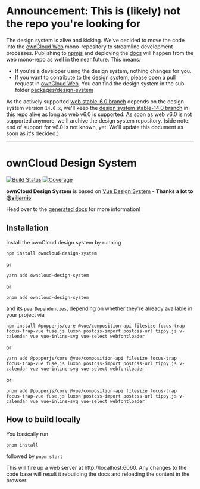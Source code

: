 # Announcement: This is (likely) not the repo you're looking for
The design system is alive and kicking. We've decided to move the code into the [ownCloud Web](https://github.com/owncloud/web) mono-repository to streamline
development processes. Publishing to [npmjs](https://npmjs.com) and deploying the [docs](https://owncloud.design) will happen from
the web mono-repo as well in the near future. This means:
- If you're a developer using the design system, nothing changes for you.
- If you want to contribute to the design system, please open a pull request in [ownCloud Web](https://github.com/owncloud/web).
  You can find the design system in the sub folder [packages/design-system](https://github.com/owncloud/web/tree/master/packages/design-system)

As the actively supported [web stable-6.0 branch](https://github.com/owncloud/web/tree/stable-6.0) depends on the design system version `14.0.x`,
we'll keep the [design system stable-14.0 branch](https://github.com/owncloud/owncloud-design-system/tree/stable-14.0) in this repo alive as long as
web v6.0 is supported. As soon as web v6.0 is not supported anymore, we'll archive the design system repository.
(side note: end of support for v6.0 is not known, yet. We'll update this document as soon as it's decided.)

---

# ownCloud Design System
[![Build Status](https://drone.owncloud.com/api/badges/owncloud/owncloud-design-system/status.svg)](https://drone.owncloud.com/owncloud/owncloud-design-system)
[![Coverage](https://sonarcloud.io/api/project_badges/measure?project=owncloud_owncloud-design-system&metric=coverage)](https://sonarcloud.io/dashboard?id=owncloud_owncloud-design-system)

**ownCloud Design System** is based on [Vue Design System](https://vueds.com/) - **Thanks a lot to [@viljamis](https://twitter.com/viljamis)**

Head over to the [generated docs](https://owncloud.github.io/owncloud-design-system/) for more information!

## Installation

Install the ownCloud design system by running

```
npm install owncloud-design-system
```

or

```
yarn add owncloud-design-system
```

or

```
pnpm add owncloud-design-system
```

and its `peerDependencies`, depending on whether they're already available in your project via


```
npm install @popperjs/core @vue/composition-api filesize focus-trap focus-trap-vue fuse.js luxon postcss-import postcss-url tippy.js v-calendar vue vue-inline-svg vue-select webfontloader
```

or


```
yarn add @popperjs/core @vue/composition-api filesize focus-trap focus-trap-vue fuse.js luxon postcss-import postcss-url tippy.js v-calendar vue vue-inline-svg vue-select webfontloader
```

or

```
pnpm add @popperjs/core @vue/composition-api filesize focus-trap focus-trap-vue fuse.js luxon postcss-import postcss-url tippy.js v-calendar vue vue-inline-svg vue-select webfontloader
```

## How to build locally

You basically run

`pnpm install`

followed by
`pnpm start`

This will fire up a web server at http://localhost:6060.
Any changes to the code base will result it rebuilding the docs and reloading the content in the browser.
